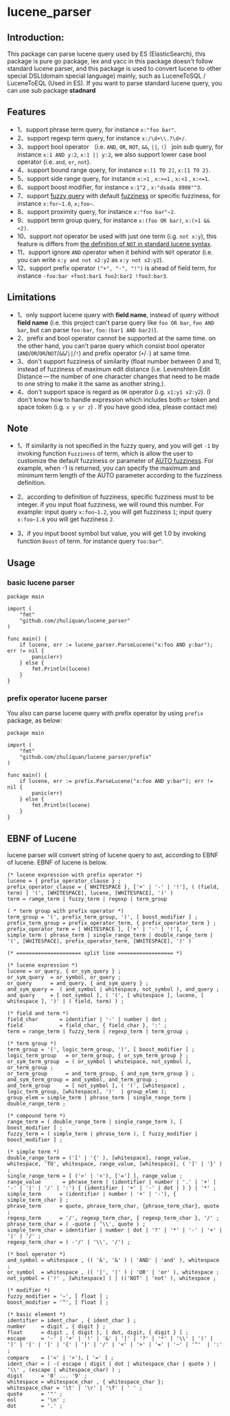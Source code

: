 # lucene_parser
## Introduction:
This package can parse lucene query used by ES (ElasticSearch), this package is pure go package, lex and yacc in this package doesn't follow standard lucene parser, and this package is used to convert lucene to other special DSL(domain special language) mainly, such as LuceneToSQL / LuceneToEQL (Used in ES). If you want to parse standard lucene query, you can use sub package **stadnard**
## Features
- 1、support phrase term query, for instance `x:"foo bar"`.
- 2、support regexp term query, for instance `x:/\d+\\.?\d+/`.
- 3、support bool operator （i.e. `AND`, `OR`, `NOT`, `&&`, `||`, `!`） join sub query, for instance `x:1 AND y:2`, `x:1 || y:2`, we also support lower case bool operator (i.e. `and`, `or`, `not`).
- 4、support bound range query,  for instance `x:[1 TO 2]`, `x:[1 TO 2}`.
- 5、support side range query, for instance `x:>1` , `x:>=1` , `x:<1` , `x:<=1`.
- 6、support boost modifier, for instance `x:1^2` , `x:"dsada 8908"^3`.
- 7、support [fuzzy query](https://www.elastic.co/guide/en/elasticsearch/guide/current/fuzzy-query.html) with default [fuzziness](https://www.elastic.co/guide/en/elasticsearch/guide/current/fuzziness.html) or specific fuzziness, for instance `x:for~1.0`, `x;foo~`.
- 8、support proximity query, for instance `x:"foo bar"~2`.
- 9、support term group query, for instance `x:(foo OR bar)`, `x:(>1 && <2)`.
- 10、support not operator be used with just one term (i.g. `not x:y`), this feature is differs from [the definition of `NOT` in standard lucene syntax](https://lucene.apache.org/core/2_9_4/queryparsersyntax.html#NOT).
- 11、support ignore `AND` operator when it behind with `NOT` operator (i.e. you can write `x:y and not x2:y2` as `x:y not x2:y2`).
- 12、support prefix operator `("+", "-", "!")` is ahead of field term, for instance `-foo:bar +foo1:bar1 foo2:bar2 !foo3:bar3`.

## Limitations
- 1、only support lucene query with **field name**, instead of query without **field name** (i.e. this project can't parse query like `foo OR bar`, `foo AND bar`, but can parse `foo:bar`, `foo:(bar1 AND bar2)`).
- 2、prefix and bool operator cannot be supported at the same time. on the other hand, you can't parse query which consist bool operator (`AND`/`OR`/`OR`/`NOT`/`&&`/`||`/`!`) and prefix operator (`+`/`-`) at same time.
- 3、don't support fuzziness of similarity (float number between 0 and 1), instead of fuzziness of maximum edit distance (i.e. Levenshtein Edit Distance — the number of one character changes that need to be made to one string to make it the same as another string.).
- 4、don't support space is regard as `OR` operator (i.g. `x1:y1 x2:y2`). (I don't know how to handle expression which includes both `or` token and space token (i.g. `x y or z`) . If you have good idea, please contact me)

## Note
- 1、If similarity is not specified in the fuzzy query, and you will get `-1` by invoking function `Fuzziness` of term, which is allow the user to customize the default fuzziness or parameter of [AUTO fuzziness](https://www.elastic.co/guide/en/elasticsearch/reference/8.4/common-options.html#fuzziness). For example, when -1 is returned, you can specify the maximum and minimum term length of the AUTO parameter according to the fuzziness definition.

- 2、according to definition of fuzziness, specific fuzziness must to be integer. if you input float fuzziness, we will round this number. For example: input query `x:foo~1.2`, you will get fuzziness `1`; input query `x:foo~1.6` you will get fuzziness `2`.

- 3、if you input boost symbol but value, you will get 1.0 by invoking function `Boost` of term. for instance query `foo:bar^`.

## Usage
### basic lucene parser
```golang
package main

import (
    "fmt"
    "github.com/zhuliquan/lucene_parser"
)

func main() {
    if lucene, err := lucene_parser.ParseLucene("x:foo AND y:bar"); err != nil {
        panic(err)
    } else {
        fmt.Println(lucene)
    }
}
```
### prefix operator lucene parser
You also can parse lucene query with prefix operator by using `prefix` package, as below:
```golang
package main

import (
    "fmt"
    "github.com/zhuliquan/lucene_parser/prefix"
)

func main() {
    if lucene, err := prefix.ParseLucene("x:foo AND y:bar"); err != nil {
        panic(err)
    } else {
        fmt.Println(lucene)
    }
}
```

## EBNF of Lucene
lucene parser will convert string of lucene query to ast, according to EBNF of lucene. EBNF of lucene is below.

```ebnf
(* lucene expression with prefix operator *)
lucene = { prefix_operator_clause } ;
prefix_operator_clause = { WHITESPACE }, ['+' | '-' | '!'], ( (field, term) | '(', [WHITESPACE], lucene, [WHITESPACE], ')' )
term = ramge_term | fuzzy_term | regexp | term_group

( * term group with prefix operator *)
term_group = '(', prefix_term_group, ')', [ boost_modifier ] ;
prefix_term_group = prefix_operator_term, { prefix_operator_term } ;
prefix_operator_term = [ WHITESPACE ], ['+' | '-' | '!'], ( simple_term | phrase_term | single_range_term | double_range_term | '(', [WHITESPACE], prefix_operator_term, [WHITESPACE], ')' )

(* ===================== split line ================== *)

(* lucene expression *)
lucene = or_query, { or_sym_query } ;
or_sym_query  = or_symbol, or_query ;
or_query      = and_query, { and_sym_query } ;
and_sym_query =  ( and_symbol | whitespace, not_symbol ), and_query ;
and_query     = [ not_symbol ], ( '(', [ whitespace ], lucene, [ whitespace ], ')' | ( field, term) ) ;

(* field and term *)
field_char       = identifier | '-' | number | dot ;
field            = field_char, { field_char }, ':' ;
term = range_term | fuzzy_term | regexp_term | term_group ;

(* term group *)
term_group = '(', logic_term_group, ')', [ boost_modifier ] ;
logic_term_group   = or_term_group, { or_sym_term_group } ;
or_sym_term_group  = ( or_symbol | whitespace, not_symbol ), or_term_group ;
or_term_group      = and_term_group, { and_sym_term_group } ;
and_sym_term_group = and_symbol, and_term_group ;
and_term_group     = [ not_symbol ], ( '(', [whitespace] , logic_term_group, [whitespace], ')'  | group_elem );
group_elem = simple_term | phrase_term | single_range_term | double_range_term ;

(* compound term *)
range_term = ( double_range_term | single_range_term ), [ boost_modifier ] ;
fuzzy_term = ( simple_term | phrase_term ), [ fuzzy_modifier | boost_modifier ] ;

(* simple term *)
double_range_term = ('[' | '{' ), [whitespace], range_value, whitespace, 'TO', whitespace, range_value, [whitespace], ( ']' | '}' ) ;
single_range_term = [ ('>' | '<'), ['='] ], range_value ;
range_value       = phrase_term | (identifier | number | '.' | '+' | '-' | '|' | '/' | ':') { (identifier | '+' | '-' | dot | ) } | '*' ;
simple_term      = (identifier | number | '+' | '-'), { simple_term_char } ;
phrase_term      = quote, phrase_term_char, {phrase_term_char}, quote ;
regexp_term      = '/', regexp_term_char, { regexp_term_char }, '/' ;
phrase_term_char = ( -quote | '\\', quote ) ;
simple_term_char = identifier | number | dot | '?' | '*' | '-' | '+' | '|' | '/' ;
regexp_term_char = ( -'/' | '\\', '/') ;

(* bool operator *)
and_symbol = whitespace , (( '&', '&' ) | 'AND' | 'and' ), whitespace ;
or_symbol  = whitespace , (( '|', '|' ) | 'OR' | 'or' ), whitespace ;
not_symbol = ('!' , [whitespace] ) | (('NOT' | 'not' ), whitespace ;

(* modifier *)
fuzzy_modifier = '~', [ float ] ;
boost_modifier = '^', [ float ] ;

(* basic element *)
identifier = ident_char , { ident_char } ;
number     = digit , { digit } ;
float      = digit , { digit }, [ dot, digit, { digit } ] ;
escape     = '-' | '+' | '!' | '&' | '|' | '?' | '*' | '\\' | '(' | ')' | '[' | ']' | '{' | '}' | '/' | '<' | '>' | '=' | '~' | '^'  | ':' ;
compare    = ('<' | '>')，[ '=' ] ;
ident_char = ( -( escape | digit | dot | whitespace_char | quote ) | '\\' , (escape | whitespace_char) ) ;
digit      = '0' ... '9' ;
whitespace = whitespace_char , { whitespace_char };
whitespace_char = '\t' | '\r' | '\f' | ' ' ;
quote      = '"' ;
eol        = '\n' ;
dot        = '.' ;
```
